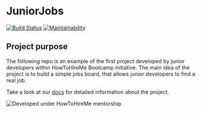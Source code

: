 # JuniorJobs

[![Build Status](https://travis-ci.org/howtohireme/juniorjobs.svg?branch=master)](https://travis-ci.org/howtohireme/juniorjobs)
[![Maintainability](https://api.codeclimate.com/v1/badges/a99a88d28ad37a79dbf6/maintainability)](https://codeclimate.com/github/howtohireme/juniorjobs/maintainability)

## Project purpose

The following repo is an example of the first project developed by junior developers within HowToHireMe Bootcamp initiative.
The main idea of the project is to build a simple jobs board, that allows junior developers to find a real job.

Take a look at our [docs](https://github.com/howtohireme/juniorjobs/tree/master/docs) for detailed information about the project.

![Developed under HowToHireMe mentorship](https://avatars2.githubusercontent.com/u/33529654?s=200&v=4)
